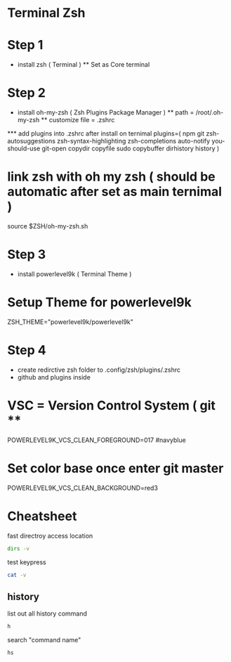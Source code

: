 # Terminal Zsh

# Step 1
* install zsh ( Terminal )
** Set as Core terminal

# Step 2
* install oh-my-zsh ( Zsh Plugins Package Manager )
** path = /root/.oh-my-zsh
** customize file = .zshrc

*** add plugins into .zshrc after install on ternimal
plugins=(
npm
git
zsh-autosuggestions
zsh-syntax-highlighting
zsh-completions
auto-notify
you-should-use
git-open
copydir
copyfile
sudo
copybuffer
dirhistory
history
)

# link zsh with oh my zsh ( should be automatic after set as main ternimal )
source $ZSH/oh-my-zsh.sh

# Step 3
* install powerlevel9k ( Terminal Theme )
# Setup Theme for powerlevel9k
ZSH_THEME="powerlevel9k/powerlevel9k"

# Step 4
* create redirctive zsh folder to .config/zsh/plugins/.zshrc
* github and plugins inside

# VSC = Version Control System ( git **
POWERLEVEL9K_VCS_CLEAN_FOREGROUND=017 #navyblue
# Set color base once enter git master
POWERLEVEL9K_VCS_CLEAN_BACKGROUND=red3

# Cheatsheet
fast directroy access location
```bash
dirs -v
```

test keypress
```bash
cat -v
````

## history
list out all history command
```bash
h
```

search "command name"
```bash
hs
```
